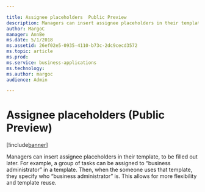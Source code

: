 ```yaml
---

title: Assignee placeholders  Public Preview 
description: Managers can insert assignee placeholders in their template, to be filled out later.
author: MargoC
manager: AnnBe
ms.date: 5/1/2018
ms.assetid: 26ef02e5-0935-4110-b73c-2dc9cecd3572
ms.topic: article
ms.prod: 
ms.service: business-applications
ms.technology: 
ms.author: margoc
audience: Admin

---
```

#  Assignee placeholders (Public Preview)




[!include[banner](../../../includes/banner.md)]

Managers can insert assignee placeholders in their template, to be filled out
later. For example, a group of tasks can be assigned to “business administrator”
in a template. Then, when the someone uses that template, they specify who
“business administrator” is. This allows for more flexibility and template
reuse.
